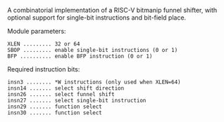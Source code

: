A combinatorial implementation of a RISC-V bitmanip funnel shifter, with optional
support for single-bit instructions and bit-field place.

Module parameters:

    XLEN ......... 32 or 64
    SBOP ......... enable single-bit instructions (0 or 1)
    BFP .......... enable BFP instruction (0 or 1)

Required instruction bits:

    insn3 ........ *W instructions (only used when XLEN=64)
    insn14 ....... select shift direction
    insn26 ....... select funnel shift
    insn27 ....... select single-bit instruction
    insn29 ....... function select
    insn30 ....... function select
